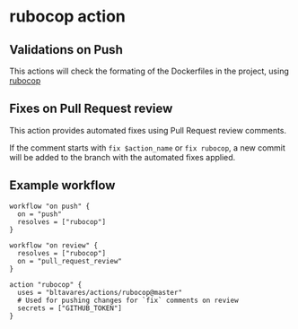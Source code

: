 # rubocop action

## Validations on Push

This actions will check the formating of the Dockerfiles in the project, using
[rubocop](https://github.com/rubocop-hq/rubocop)

## Fixes on Pull Request review

This action provides automated fixes using Pull Request review comments.

If the comment starts with `fix $action_name` or `fix rubocop`, a new commit will
be added to the branch with the automated fixes applied.

## Example workflow

```hcl
workflow "on push" {
  on = "push"
  resolves = ["rubocop"]
}

workflow "on review" {
  resolves = ["rubocop"]
  on = "pull_request_review"
}

action "rubocop" {
  uses = "bltavares/actions/rubocop@master"
  # Used for pushing changes for `fix` comments on review
  secrets = ["GITHUB_TOKEN"]
}
```
